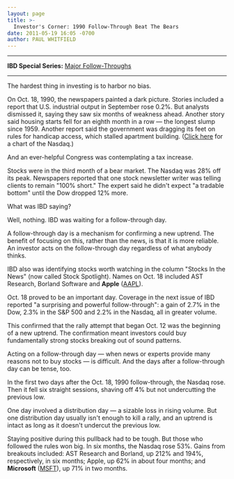 ```yaml
---
layout: page
title: >-
  Investor's Corner: 1990 Follow-Through Beat The Bears
date: 2011-05-19 16:05 -0700
author: PAUL WHITFIELD
---
```







---


**IBD Special Series:** [Major Follow-Throughs](/NewsAndAnalysis/SpecialReport/572707/201105231515/Major-Follow-Throughs.aspx)




---


The hardest thing in investing is to harbor no bias.


On Oct. 18, 1990, the newspapers painted a dark picture. Stories included a report that U.S. industrial output in September rose 0.2%. But analysts dismissed it, saying they saw six months of weakness ahead. Another story said housing starts fell for an eighth month in a row — the longest slump since 1959. Another report said the government was dragging its feet on rules for handicap access, which stalled apartment building. ([Click here](/NewsAndAnalysis/PhotoPopup.aspx?path=WEBcor0520.jpg&docId=572808) for a chart of the Nasdaq.)


And an ever-helpful Congress was contemplating a tax increase.


Stocks were in the third month of a bear market. The Nasdaq was 28% off its peak. Newspapers reported that one stock newsletter writer was telling clients to remain "100% short." The expert said he didn't expect "a tradable bottom" until the Dow dropped 12% more.


What was IBD saying?


Well, nothing. IBD was waiting for a follow-through day.


A follow-through day is a mechanism for confirming a new uptrend. The benefit of focusing on this, rather than the news, is that it is more reliable. An investor acts on the follow-through day regardless of what anybody thinks.


IBD also was identifying stocks worth watching in the column "Stocks In the News" (now called Stock Spotlight). Names on Oct. 18 included AST Research, Borland Software and **Apple** ([AAPL](https://research.investors.com/quote.aspx?symbol=AAPL)).


Oct. 18 proved to be an important day. Coverage in the next issue of IBD reported "a surprising and powerful follow-through": a gain of 2.7% in the Dow, 2.3% in the S&P 500 and 2.2% in the Nasdaq, all in greater volume.


This confirmed that the rally attempt that began Oct. 12 was the beginning of a new uptrend. The confirmation meant investors could buy fundamentally strong stocks breaking out of sound patterns.


Acting on a follow-through day — when news or experts provide many reasons not to buy stocks — is difficult. And the days after a follow-through day can be tense, too.


In the first two days after the Oct. 18, 1990 follow-through, the Nasdaq rose. Then it fell six straight sessions, shaving off 4% but not undercutting the previous low.


One day involved a distribution day — a sizable loss in rising volume. But one distribution day usually isn't enough to kill a rally, and an uptrend is intact as long as it doesn't undercut the previous low.


Staying positive during this pullback had to be tough. But those who followed the rules won big. In six months, the Nasdaq rose 53%. Gains from breakouts included: AST Research and Borland, up 212% and 194%, respectively, in six months; Apple, up 62% in about four months; and **Microsoft** ([MSFT](https://research.investors.com/quote.aspx?symbol=MSFT)), up 71% in two months.




